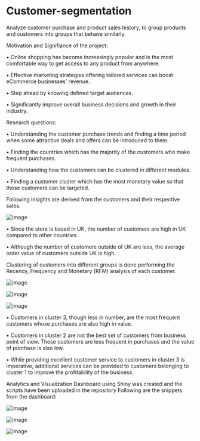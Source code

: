 # Customer-segmentation
Analyze customer purchase and product sales history, to group products and customers into groups that behave similarly.

Motivation and Signifiance of the project:

• Online shopping has become increasingly popular and is the most comfortable way to get access to any product from anywhere.

• Effective marketing strategies offering tailored services can boost eCommerce businesses’ revenue.

• Step ahead by knowing defined target audiences.

• Significantly improve overall business decisions and growth in their industry.

Research questions:

• Understanding the customer purchase trends and finding a time period when some attractive deals and offers can be introduced to them.

• Finding the countries which has the majority of the customers who make frequent purchases.

• Understanding how the customers can be clustered in different modules.

• Finding a customer cluster which has the most monetary value so that those customers can be targeted.

Following insights are derived from the customers and their respective sales.


![image](https://user-images.githubusercontent.com/89947247/200994485-da70911b-f227-4332-a818-b47e470dc66e.png)


• Since the store is based in UK, the number of customers are high in UK compared to other countries.

• Although the number of customers outside of UK are less, the average order value of customers outside UK is high.


Clustering of customers into different groups is done performing the Recency, Frequency and Monetary (RFM) analysis of each customer.

![image](https://user-images.githubusercontent.com/89947247/200995255-5a6d7172-9142-4901-89ae-f527361da55d.png)

![image](https://user-images.githubusercontent.com/89947247/200995315-d925da84-ff90-4c70-b4bc-32c43f3b1ee9.png)

![image](https://user-images.githubusercontent.com/89947247/200995373-3409d5e0-8925-4e3e-8268-444b74f749b2.png)

• Customers in cluster 3, though less in number, are the most frequent customers whose purchases are also high in value.

• Customers in cluster 2 are not the best set of customers from business point of view. These customers are less frequent in purchases and the value of purchase is also low.

• While providing excellent customer service to customers in cluster 3 is imperative, additional services can be provided to customers belonging to cluster 1 to improve the profitability of the business.


Analytics and Visualization Dashboard using Shiny was created and the scripts have been uploaded in the repository 
Following are the snippets from the dashboard:

![image](https://user-images.githubusercontent.com/89947247/200995606-7422f3d9-61bb-4330-af88-8381c3a70271.png)

![image](https://user-images.githubusercontent.com/89947247/200995736-4f6d3e97-1d41-45cf-a233-aa153f62db7c.png)

![image](https://user-images.githubusercontent.com/89947247/200995900-8c5f7b20-f451-431a-a1a4-3bae593ded19.png)

